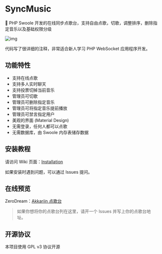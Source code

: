 # SyncMusic
🎵 PHP Swoole 开发的在线同步点歌台，支持自由点歌，切歌，调整排序，删除指定音乐以及基础权限分级

![img](https://i.loli.net/2019/11/07/LWSAIwPiYjnH7zT.png)

代码写了很详细的注释，非常适合新人学习 PHP WebSocket 应用程序开发。

## 功能特性
- 支持在线点歌
- 支持多人实时聊天
- 支持投票切掉当前音乐
- 管理员可切歌
- 管理员可删除指定音乐
- 管理员可将指定音乐提前播放
- 管理员可禁言指定用户
- 美观的界面 (Material Design)
- 无需登录，任何人都可以点歌
- 无需数据库，由 Swoole 内存表储存数据

## 安装教程

请访问 Wiki 页面：[Installation](https://github.com/kasuganosoras/SyncMusic/wiki/Installation)

如果安装时遇到问题，可以通过 Issues 提问。

## 在线预览

ZeroDream：[Akkariin 点歌台](https://music.tql.ink/)

> 如果你想将你的点歌台列在这里，请开一个 Issues 并写上你的点歌台地址。

## 开源协议

本项目使用 GPL v3 协议开源
